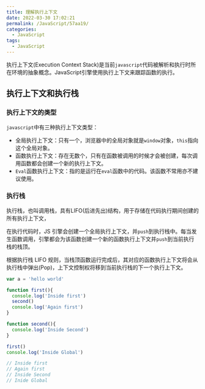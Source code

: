 ```yaml
---
title: 理解执行上下文
date: 2022-03-30 17:02:21
permalink: /JavaScript/57aa19/
categories:
  - JavaScript
tags:
  - JavaScript
---
```


执行上下文(Execution Context Stack)是当前`javascript`代码被解析和执行时所在环境的抽象概念。JavaScript引擎使用执行上下文来跟踪函数的执行。

## 执行上下文和执行栈

### 执行上下文的类型
`javascript`中有三种执行上下文类型：
- 全局执行上下文：只有一个，浏览器中的全局对象就是`window`对象，`this`指向这个全局对象。
- 函数执行上下文：存在无数个，只有在函数被调用的时候才会被创建，每次调用函数都会创建一个新的执行上下文。
- `Eval`函数执行上下文：指的是运行在`eval`函数中的代码。该函数不常用亦不建议使用。

### 执行栈
执行栈，也叫调用栈，具有LIFO(后进先出)结构，用于存储在代码执行期间创建的所有执行上下文，

在执行代码时，JS 引擎会创建一个全局执行上下文，并`push`到执行栈中。每当发生函数调用，引擎都会为该函数创建一个新的函数执行上下文并`push`到当前执行栈的栈顶。

根据执行栈 LIFO 规则，当栈顶函数运行完成后，其对应的函数执行上下文将会从执行栈中弹出(Pop)，上下文控制权将移到当前执行栈的下一个执行上下文。

```js
var a = 'hello world'

function first(){
  console.log('Inside first')
  second()
  console.log('Again first')
}

function second(){
  console.log('Inside Second')
}

first()
console.log('Inside Global')

// Inside first
// Again first
// Inside Second
// Inide Global
```